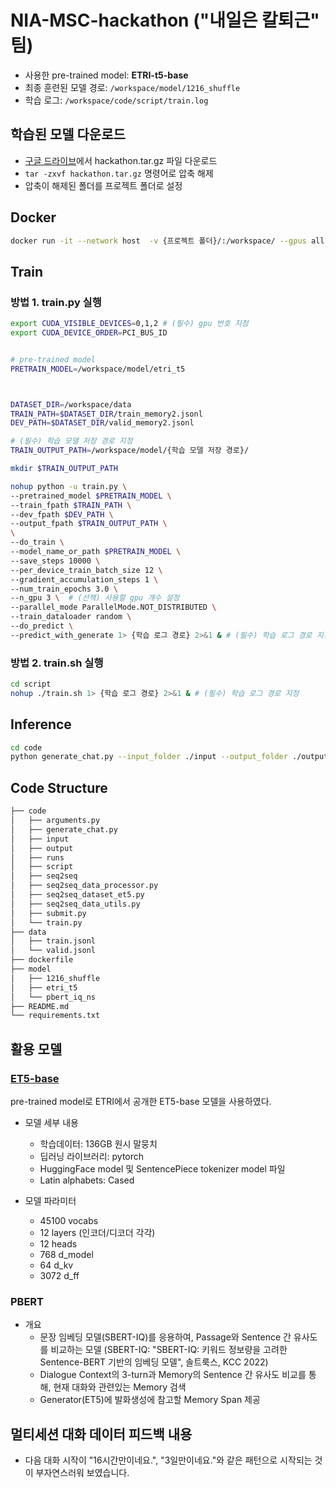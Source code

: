 # NIA-MSC-hackathon ("내일은 칼퇴근" 팀)

- 사용한 pre-trained model: **ETRI-t5-base**
- 최종 훈련된 모델 경로: `/workspace/model/1216_shuffle`
- 학습 로그: `/workspace/code/script/train.log`



## 학습된 모델 다운로드
- [구글 드라이브](https://drive.google.com/drive/folders/13I5IF2bWKRa0eS628QAlveFtnLzn1c2Y)에서 hackathon.tar.gz 파일 다운로드
- `tar -zxvf hackathon.tar.gz` 명령어로 압축 해제
- 압축이 해제된 폴더를 프로젝트 폴더로 설정


## Docker

```bash
docker run -it --network host  -v {프로젝트 폴더}/:/workspace/ --gpus all --name {컨테이너 이름} dhlee9706/hackathon:latest /bin/bash

```


## Train


### 방법 1. train.py 실행

```bash
export CUDA_VISIBLE_DEVICES=0,1,2 # (필수) gpu 번호 지정
export CUDA_DEVICE_ORDER=PCI_BUS_ID


# pre-trained model
PRETRAIN_MODEL=/workspace/model/etri_t5



DATASET_DIR=/workspace/data
TRAIN_PATH=$DATASET_DIR/train_memory2.jsonl
DEV_PATH=$DATASET_DIR/valid_memory2.jsonl

# (필수) 학습 모델 저장 경로 지정
TRAIN_OUTPUT_PATH=/workspace/model/{학습 모델 저장 경로}/

mkdir $TRAIN_OUTPUT_PATH

nohup python -u train.py \
--pretrained_model $PRETRAIN_MODEL \
--train_fpath $TRAIN_PATH \
--dev_fpath $DEV_PATH \
--output_fpath $TRAIN_OUTPUT_PATH \
\
--do_train \
--model_name_or_path $PRETRAIN_MODEL \
--save_steps 10000 \
--per_device_train_batch_size 12 \
--gradient_accumulation_steps 1 \
--num_train_epochs 3.0 \
--n_gpu 3 \  # (선책) 사용할 gpu 개수 설정
--parallel_mode ParallelMode.NOT_DISTRIBUTED \
--train_dataloader random \
--do_predict \
--predict_with_generate 1> {학습 로그 경로} 2>&1 & # (필수) 학습 로그 경로 지정
```

### 방법 2. train.sh 실행

```bash
cd script
nohup ./train.sh 1> {학습 로그 경로} 2>&1 & # (필수) 학습 로그 경로 지정
```


## Inference

```bash
cd code
python generate_chat.py --input_folder ./input --output_folder ./output
```


## Code Structure

```bash
├── code
│   ├── arguments.py
│   ├── generate_chat.py
│   ├── input
│   ├── output
│   ├── runs
│   ├── script
│   ├── seq2seq
│   ├── seq2seq_data_processor.py
│   ├── seq2seq_dataset_et5.py
│   ├── seq2seq_data_utils.py
│   ├── submit.py
│   └── train.py
├── data
│   ├── train.jsonl
│   └── valid.jsonl
├── dockerfile
├── model
│   ├── 1216_shuffle
│   ├── etri_t5
│   └── pbert_iq_ns
├── README.md
└── requirements.txt
```



## 활용 모델

### [ET5-base](https://aiopen.etri.re.kr/et5Model)

pre-trained model로 ETRI에서 공개한 ET5-base 모델을 사용하였다.

- 모델 세부 내용
    - 학습데이터: 136GB 원시 말뭉치
    - 딥러닝 라이브러리: pytorch
    - HuggingFace model 및 SentencePiece tokenizer model 파일
    - Latin alphabets: Cased

- 모델 파라미터
    - 45100 vocabs
    - 12 layers (인코더/디코더 각각)
    - 12 heads
    - 768 d_model
    - 64 d_kv
    - 3072 d_ff



### PBERT

- 개요
    - 문장 임베딩 모델(SBERT-IQ)를 응용하여, Passage와 Sentence 간 유사도를 비교하는 모델
      (SBERT-IQ: "SBERT-IQ: 키워드 정보량을 고려한 Sentence-BERT 기반의 임베딩 모델", 솔트룩스, KCC 2022)
    - Dialogue Context의 3-turn과 Memory의 Sentence 간 유사도 비교를 통해, 현재 대화와 관련있는 Memory 검색
    - Generator(ET5)에 발화생성에 참고할 Memory Span 제공



## 멀티세션 대화 데이터 피드백 내용

- 다음 대화 시작이 "16시간만이네요.", "3일만이네요."와 같은 패턴으로 시작되는 것이 부자연스러워 보였습니다.
